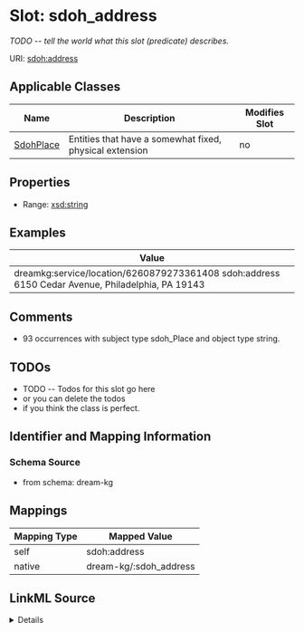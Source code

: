 

# Slot: sdoh_address


_TODO -- tell the world what this slot (predicate) describes._





URI: [sdoh:address](http://schema.org/address)



<!-- no inheritance hierarchy -->





## Applicable Classes

| Name | Description | Modifies Slot |
| --- | --- | --- |
| [SdohPlace](../classes/SdohPlace.md) | Entities that have a somewhat fixed, physical extension |  no  |







## Properties

* Range: [xsd:string](http://www.w3.org/2001/XMLSchema#string)






## Examples

| Value |
| --- |
| dreamkg:service/location/6260879273361408 sdoh:address 6150 Cedar Avenue, Philadelphia, PA 19143 |

## Comments

* 93 occurrences with subject type sdoh_Place and object type string.

## TODOs

* TODO -- Todos for this slot go here
* or you can delete the todos
* if you think the class is perfect.

## Identifier and Mapping Information







### Schema Source


* from schema: dream-kg




## Mappings

| Mapping Type | Mapped Value |
| ---  | ---  |
| self | sdoh:address |
| native | dream-kg/:sdoh_address |




## LinkML Source

<details>
```yaml
name: sdoh_address
description: TODO -- tell the world what this slot (predicate) describes.
todos:
- TODO -- Todos for this slot go here
- or you can delete the todos
- if you think the class is perfect.
comments:
- 93 occurrences with subject type sdoh_Place and object type string.
examples:
- value: dreamkg:service/location/6260879273361408 sdoh:address 6150 Cedar Avenue,
    Philadelphia, PA 19143
from_schema: dream-kg
rank: 1000
slot_uri: sdoh:address
alias: sdoh_address
domain_of:
- sdoh_Place
range: string

```
</details>